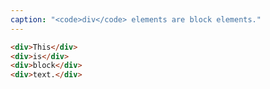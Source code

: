 ```yaml
---
caption: "<code>div</code> elements are block elements."
---
```


```html
<div>This</div>
<div>is</div>
<div>block</div>
<div>text.</div>
```
